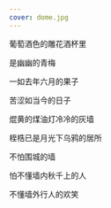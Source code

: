 ```yaml
---
cover: dome.jpg
---
```

葡萄酒色的雕花酒杯里

是幽幽的青梅

一如去年六月的果子

苦涩如当今的日子

焜黄的煤油灯冷冷的灰墙

桎梏已是月光下乌鸦的居所

不怕围城的墙

怕不懂墙内秋千上的人

不懂墙外行人的欢笑